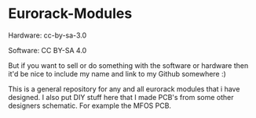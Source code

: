 # Eurorack-Modules
Hardware: cc-by-sa-3.0

Software: CC BY-SA 4.0

But if you want to sell or do something with the software or hardware then it'd be nice to include my name and link to my Github somewhere :)


This is a general repository for any and all eurorack modules that i have designed.
I also put DIY stuff here that I made PCB's from some other designers schematic. For example the MFOS PCB.
